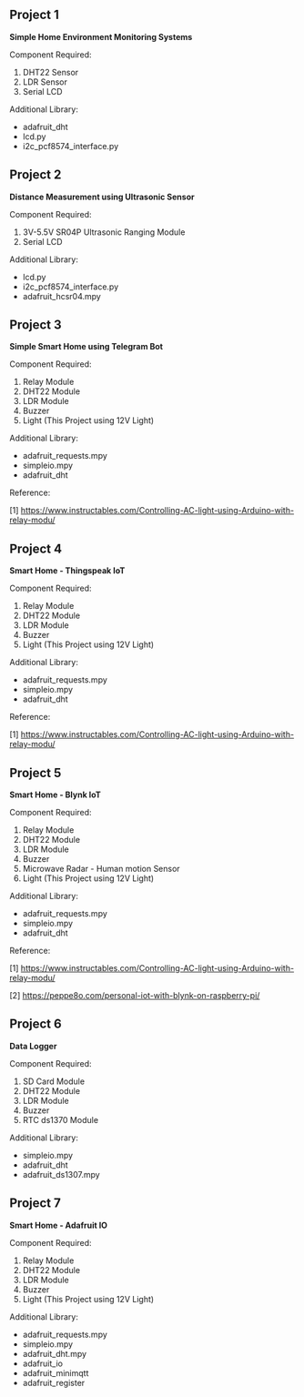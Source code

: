 ## Project 1
<p><b>Simple Home Environment Monitoring Systems</b></p>
Component Required:

1. DHT22 Sensor
2. LDR Sensor
3. Serial LCD

Additional Library:
- adafruit_dht
- lcd.py
- i2c_pcf8574_interface.py

## Project 2
<p><b>Distance Measurement using Ultrasonic Sensor</b></p>
Component Required:

1. 3V-5.5V SR04P Ultrasonic Ranging Module
2. Serial LCD

Additional Library:
- lcd.py
- i2c_pcf8574_interface.py
- adafruit_hcsr04.mpy 
    
## Project 3
<p><b>Simple Smart Home using Telegram Bot</b></p>
Component Required:

1. Relay Module
2. DHT22 Module
3. LDR Module
4. Buzzer
5. Light (This Project using 12V Light)

Additional Library:
- adafruit_requests.mpy
- simpleio.mpy
- adafruit_dht

Reference:

[1] https://www.instructables.com/Controlling-AC-light-using-Arduino-with-relay-modu/

## Project 4
<p><b>Smart Home - Thingspeak IoT</b></p>
Component Required:

1. Relay Module
2. DHT22 Module
3. LDR Module
4. Buzzer
5. Light (This Project using 12V Light)

Additional Library:
- adafruit_requests.mpy
- simpleio.mpy
- adafruit_dht

Reference:

[1] https://www.instructables.com/Controlling-AC-light-using-Arduino-with-relay-modu/

## Project 5
<p><b>Smart Home - Blynk IoT</b></p>
Component Required:

1. Relay Module
2. DHT22 Module
3. LDR Module
4. Buzzer
5. Microwave Radar - Human motion Sensor
6. Light (This Project using 12V Light)

Additional Library:
- adafruit_requests.mpy
- simpleio.mpy
- adafruit_dht

Reference:

[1] https://www.instructables.com/Controlling-AC-light-using-Arduino-with-relay-modu/

[2] https://peppe8o.com/personal-iot-with-blynk-on-raspberry-pi/

## Project 6
<p><b>Data Logger</b></p>
Component Required:

1. SD Card Module
2. DHT22 Module
3. LDR Module
4. Buzzer
5. RTC ds1370 Module

Additional Library:
- simpleio.mpy
- adafruit_dht
- adafruit_ds1307.mpy

## Project 7
<p><b>Smart Home - Adafruit IO</b></p>
Component Required:

1. Relay Module
2. DHT22 Module
3. LDR Module
4. Buzzer
5. Light (This Project using 12V Light)

Additional Library:
- adafruit_requests.mpy
- simpleio.mpy
- adafruit_dht.mpy
- adafruit_io
- adafruit_minimqtt
- adafruit_register

